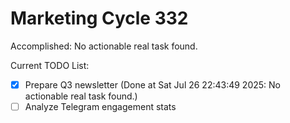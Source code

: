 # Marketing Cycle 332

Accomplished: No actionable real task found.

Current TODO List:

- [x] Prepare Q3 newsletter  (Done at Sat Jul 26 22:43:49 2025: No actionable real task found.)
- [ ] Analyze Telegram engagement stats